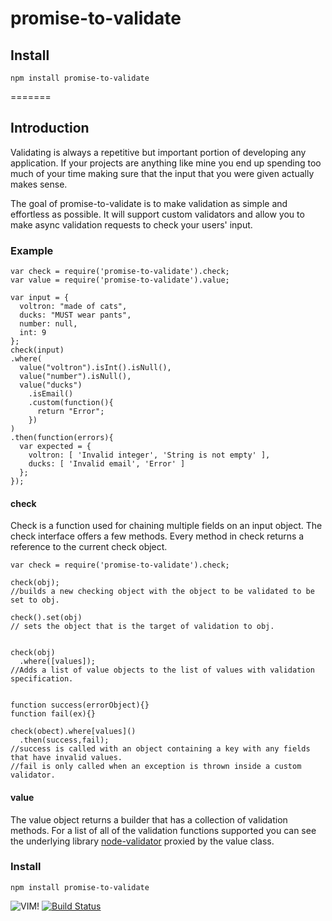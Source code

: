 # promise-to-validate

## Install
`npm install promise-to-validate`

=======
## Introduction
Validating is always a repetitive but important portion of developing any application. If your projects are anything like mine you end up spending too much of your time making sure that the input that you were given actually makes sense.

The goal of promise-to-validate is to make validation as simple and effortless as possible. It will support custom validators and allow you to make async validation requests to check your users' input.

### Example
```
var check = require('promise-to-validate').check;
var value = require('promise-to-validate').value;

var input = {
  voltron: "made of cats",
  ducks: "MUST wear pants",
  number: null,
  int: 9
};
check(input)
.where(
  value("voltron").isInt().isNull(),
  value("number").isNull(),
  value("ducks")
    .isEmail()
    .custom(function(){
      return "Error";
    })
)
.then(function(errors){
  var expected = { 
    voltron: [ 'Invalid integer', 'String is not empty' ],
    ducks: [ 'Invalid email', 'Error' ]
  };
});
```
#### check

Check is a function used for chaining multiple fields on an input object. The check interface offers a few methods. Every method in check returns a reference to the current check object.

```
var check = require('promise-to-validate').check;

check(obj);
//builds a new checking object with the object to be validated to be set to obj.

check().set(obj)
// sets the object that is the target of validation to obj.


check(obj)
  .where([values]);
//Adds a list of value objects to the list of values with validation specification.


function success(errorObject){}
function fail(ex){}

check(obect).where[values]()
  .then(success,fail);
//success is called with an object containing a key with any fields that have invalid values.
//fail is only called when an exception is thrown inside a custom validator. 
```


#### value
The value object returns a builder that has a collection of validation methods. For a list of all of the validation functions supported you can see the underlying library [node-validator](https://github.com/chriso/validator.js#validators) proxied by the value class. 

### Install
`npm install promise-to-validate`

![VIM!]( http://www.vim.org/images/vim_on_fire.gif) [![Build Status](https://travis-ci.org/ferentchak/PromiseToValidate.png?branch=master)](https://travis-ci.org/ferentchak/PromiseToValidate) 
